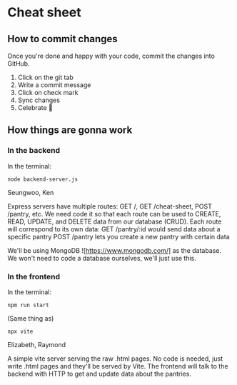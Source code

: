 # Cheat sheet

## How to commit changes

Once you're done and happy with your code, commit the changes into GitHub.

1. Click on the git tab
2. Write a commit message
3. Click on check mark
4. Sync changes
5. Celebrate 🎉

## How things are gonna work

### In the backend

In the terminal:

```
node backend-server.js
```

Seungwoo, Ken

Express servers have multiple routes: GET /, GET /cheat-sheet, POST /pantry, etc.
We need code it so that each route can be used to CREATE, READ, UPDATE, and DELETE data from our database (CRUD).
Each route will correspond to its own data:
GET /pantry/:id would send data about a specific pantry
POST /pantry lets you create a new pantry with certain data

We'll be using MongoDB ![https://www.mongodb.com/] as the database. We won't need to code a database ourselves,
we'll just use this.

### In the frontend

In the terminal:

```
npm run start
```

(Same thing as)

```
npx vite
```

Elizabeth, Raymond

A simple vite server serving the raw .html pages. No code is needed, just write .html pages and they'll be served by Vite.
The frontend will talk to the backend with HTTP to get and update data about the pantries.
